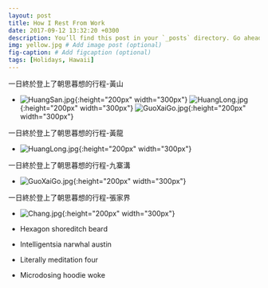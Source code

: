 ```yaml
---
layout: post
title: How I Rest From Work
date: 2017-09-12 13:32:20 +0300
description: You’ll find this post in your `_posts` directory. Go ahead and edit it and re-build the site to see your changes. # Add post description (optional)
img: yellow.jpg # Add image post (optional)
fig-caption: # Add figcaption (optional)
tags: [Holidays, Hawaii]
---
```

一日終於登上了朝思暮想的行程-黃山
* ![HuangSan.jpg]({{site.baseurl}}/assets/img/HuangSan.jpg){:height="200px" width="300px"}
![HuangLong.jpg]({{site.baseurl}}/assets/img/HuangLong.jpg){:height="200px" width="300px"}
![GuoXaiGo.jpg]({{site.baseurl}}/assets/img/GuoXaiGo.jpg){:height="200px" width="300px"}

一日終於登上了朝思暮想的行程-黃龍
* ![HuangLong.jpg]({{site.baseurl}}/assets/img/HuangLong.jpg){:height="200px" width="300px"}

一日終於登上了朝思暮想的行程-九寨溝
* ![GuoXaiGo.jpg]({{site.baseurl}}/assets/img/GuoXaiGo.jpg){:height="200px" width="300px"}

一日終於登上了朝思暮想的行程-張家界
* ![Chang.jpg]({{site.baseurl}}/assets/img/Chang.jpg){:height="200px" width="300px"}


* Hexagon shoreditch beard
* Intelligentsia narwhal austin
* Literally meditation four
* Microdosing hoodie woke


